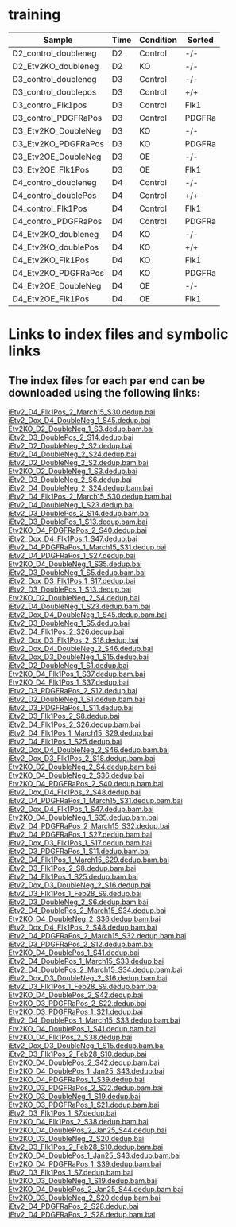 # training

|       Sample            | Time   |  Condition   |    Sorted|
| ----------------------- |--------|------------- |----------|
| D2_control_doubleneg    |  D2     | Control     |   -/-    |
| D2_Etv2KO_doubleneg     |  D2     | KO          |   -/-    |
| D3_control_doubleneg    |  D3     | Control     |   -/-    |
| D3_control_doublepos    |  D3     | Control     |   +/+    |
| D3_control_Flk1pos      |  D3     | Control     |   Flk1   |
| D3_control_PDGFRaPos    |  D3     | Control     |   PDGFRa |
| D3_Etv2KO_DoubleNeg     |  D3     | KO          |   -/-    |
| D3_Etv2KO_PDGFRaPos     |  D3     | KO          |   PDGFRa |
| D3_Etv2OE_DoubleNeg     |  D3     | OE          |   -/-     |
| D3_Etv2OE_Flk1Pos       |  D3     | OE          |   Flk1    |
| D4_control_doubleneg    |  D4     | Control     |   -/-     |
| D4_control_doublePos    |  D4     | Control     |   +/+     |
| D4_control_Flk1Pos      |  D4     | Control     |   Flk1    |
| D4_control_PDGFRaPos    |  D4     | Control     |   PDGFRa  |
| D4_Etv2KO_doubleneg     |  D4     | KO          |  -/-      |
| D4_Etv2KO_doublePos     |  D4     | KO          |  +/+      |
| D4_Etv2KO_Flk1Pos       |  D4     | KO          |  Flk1     |
| D4_Etv2KO_PDGFRaPos     |  D4     | KO          |  PDGFRa   |
| D4_Etv2OE_DoubleNeg     |  D4     | OE          |  -/-      |
| D4_Etv2OE_Flk1Pos       |  D4     | OE          |  Flk1     |

# Links to index files and symbolic links
 ## The index files for each par end can be downloaded using the following links:
[iEtv2_D4_Flk1Pos_2_March15_S30.dedup.bai](https://haile023.s3.msi.umn.edu/iEtv2_D4_Flk1Pos_2_March15_S30.dedup.bai)<br> 
[iEtv2_Dox_D4_DoubleNeg_1_S45.dedup.bai](https://haile023.s3.msi.umn.edu/iEtv2_Dox_D4_DoubleNeg_1_S45.dedup.bai)<br> 
[Etv2KO_D2_DoubleNeg_1_S3.dedup.bam.bai](https://haile023.s3.msi.umn.edu/Etv2KO_D2_DoubleNeg_1_S3.dedup.bam.bai)<br> 
[iEtv2_D3_DoublePos_2_S14.dedup.bai](https://haile023.s3.msi.umn.edu/iEtv2_D3_DoublePos_2_S14.dedup.bai)<br> 
[iEtv2_D2_DoubleNeg_2_S2.dedup.bai](https://haile023.s3.msi.umn.edu/iEtv2_D2_DoubleNeg_2_S2.dedup.bai)<br> 
[iEtv2_D4_DoubleNeg_2_S24.dedup.bai](https://haile023.s3.msi.umn.edu/iEtv2_D4_DoubleNeg_2_S24.dedup.bai)<br> 
[iEtv2_D2_DoubleNeg_2_S2.dedup.bam.bai](https://haile023.s3.msi.umn.edu/iEtv2_D2_DoubleNeg_2_S2.dedup.bam.bai)<br> 
[Etv2KO_D2_DoubleNeg_1_S3.dedup.bai](https://haile023.s3.msi.umn.edu/Etv2KO_D2_DoubleNeg_1_S3.dedup.bai)<br> 
[iEtv2_D3_DoubleNeg_2_S6.dedup.bai](https://haile023.s3.msi.umn.edu/iEtv2_D3_DoubleNeg_2_S6.dedup.bai)<br> 
[iEtv2_D4_DoubleNeg_2_S24.dedup.bam.bai](https://haile023.s3.msi.umn.edu/iEtv2_D4_DoubleNeg_2_S24.dedup.bam.bai)<br> 
[iEtv2_D4_Flk1Pos_2_March15_S30.dedup.bam.bai](https://haile023.s3.msi.umn.edu/iEtv2_D4_Flk1Pos_2_March15_S30.dedup.bam.bai)<br> 
[iEtv2_D4_DoubleNeg_1_S23.dedup.bai](https://haile023.s3.msi.umn.edu/iEtv2_D4_DoubleNeg_1_S23.dedup.bai)<br> 
[iEtv2_D3_DoublePos_2_S14.dedup.bam.bai](https://haile023.s3.msi.umn.edu/iEtv2_D3_DoublePos_2_S14.dedup.bam.bai)<br> 
[iEtv2_D3_DoublePos_1_S13.dedup.bam.bai](https://haile023.s3.msi.umn.edu/iEtv2_D3_DoublePos_1_S13.dedup.bam.bai)<br> 
[Etv2KO_D4_PDGFRaPos_2_S40.dedup.bai](https://haile023.s3.msi.umn.edu/Etv2KO_D4_PDGFRaPos_2_S40.dedup.bai)<br> 
[iEtv2_Dox_D4_Flk1Pos_1_S47.dedup.bai](https://haile023.s3.msi.umn.edu/iEtv2_Dox_D4_Flk1Pos_1_S47.dedup.bai)<br> 
[iEtv2_D4_PDGFRaPos_1_March15_S31.dedup.bai](https://haile023.s3.msi.umn.edu/iEtv2_D4_PDGFRaPos_1_March15_S31.dedup.bai)<br> 
[iEtv2_D4_PDGFRaPos_1_S27.dedup.bai](https://haile023.s3.msi.umn.edu/iEtv2_D4_PDGFRaPos_1_S27.dedup.bai)<br> 
[Etv2KO_D4_DoubleNeg_1_S35.dedup.bai](https://haile023.s3.msi.umn.edu/Etv2KO_D4_DoubleNeg_1_S35.dedup.bai)<br> 
[iEtv2_D3_DoubleNeg_1_S5.dedup.bam.bai](https://haile023.s3.msi.umn.edu/iEtv2_D3_DoubleNeg_1_S5.dedup.bam.bai)<br> 
[iEtv2_Dox_D3_Flk1Pos_1_S17.dedup.bai](https://haile023.s3.msi.umn.edu/iEtv2_Dox_D3_Flk1Pos_1_S17.dedup.bai)<br> 
[iEtv2_D3_DoublePos_1_S13.dedup.bai](https://haile023.s3.msi.umn.edu/iEtv2_D3_DoublePos_1_S13.dedup.bai)<br> 
[Etv2KO_D2_DoubleNeg_2_S4.dedup.bai](https://haile023.s3.msi.umn.edu/Etv2KO_D2_DoubleNeg_2_S4.dedup.bai)<br> 
[iEtv2_D4_DoubleNeg_1_S23.dedup.bam.bai](https://haile023.s3.msi.umn.edu/iEtv2_D4_DoubleNeg_1_S23.dedup.bam.bai)<br> 
[iEtv2_Dox_D4_DoubleNeg_1_S45.dedup.bam.bai](https://haile023.s3.msi.umn.edu/iEtv2_Dox_D4_DoubleNeg_1_S45.dedup.bam.bai)<br> 
[iEtv2_D3_DoubleNeg_1_S5.dedup.bai](https://haile023.s3.msi.umn.edu/iEtv2_D3_DoubleNeg_1_S5.dedup.bai)<br> 
[iEtv2_D4_Flk1Pos_2_S26.dedup.bai](https://haile023.s3.msi.umn.edu/iEtv2_D4_Flk1Pos_2_S26.dedup.bai)<br> 
[iEtv2_Dox_D3_Flk1Pos_2_S18.dedup.bai](https://haile023.s3.msi.umn.edu/iEtv2_Dox_D3_Flk1Pos_2_S18.dedup.bai)<br> 
[iEtv2_Dox_D4_DoubleNeg_2_S46.dedup.bai](https://haile023.s3.msi.umn.edu/iEtv2_Dox_D4_DoubleNeg_2_S46.dedup.bai)<br> 
[iEtv2_Dox_D3_DoubleNeg_1_S15.dedup.bai](https://haile023.s3.msi.umn.edu/iEtv2_Dox_D3_DoubleNeg_1_S15.dedup.bai)<br> 
[iEtv2_D2_DoubleNeg_1_S1.dedup.bai](https://haile023.s3.msi.umn.edu/iEtv2_D2_DoubleNeg_1_S1.dedup.bai)<br> 
[Etv2KO_D4_Flk1Pos_1_S37.dedup.bam.bai](https://haile023.s3.msi.umn.edu/Etv2KO_D4_Flk1Pos_1_S37.dedup.bam.bai)<br> 
[Etv2KO_D4_Flk1Pos_1_S37.dedup.bai](https://haile023.s3.msi.umn.edu/Etv2KO_D4_Flk1Pos_1_S37.dedup.bai)<br> 
[iEtv2_D3_PDGFRaPos_2_S12.dedup.bai](https://haile023.s3.msi.umn.edu/iEtv2_D3_PDGFRaPos_2_S12.dedup.bai)<br> 
[iEtv2_D2_DoubleNeg_1_S1.dedup.bam.bai](https://haile023.s3.msi.umn.edu/iEtv2_D2_DoubleNeg_1_S1.dedup.bam.bai)<br> 
[iEtv2_D3_PDGFRaPos_1_S11.dedup.bai](https://haile023.s3.msi.umn.edu/iEtv2_D3_PDGFRaPos_1_S11.dedup.bai)<br> 
[iEtv2_D3_Flk1Pos_2_S8.dedup.bai](https://haile023.s3.msi.umn.edu/iEtv2_D3_Flk1Pos_2_S8.dedup.bai)<br> 
[iEtv2_D4_Flk1Pos_2_S26.dedup.bam.bai](https://haile023.s3.msi.umn.edu/iEtv2_D4_Flk1Pos_2_S26.dedup.bam.bai)<br> 
[iEtv2_D4_Flk1Pos_1_March15_S29.dedup.bai](https://haile023.s3.msi.umn.edu/iEtv2_D4_Flk1Pos_1_March15_S29.dedup.bai)<br> 
[iEtv2_D4_Flk1Pos_1_S25.dedup.bai](https://haile023.s3.msi.umn.edu/iEtv2_D4_Flk1Pos_1_S25.dedup.bai)<br> 
[iEtv2_Dox_D4_DoubleNeg_2_S46.dedup.bam.bai](https://haile023.s3.msi.umn.edu/iEtv2_Dox_D4_DoubleNeg_2_S46.dedup.bam.bai)<br> 
[iEtv2_Dox_D3_Flk1Pos_2_S18.dedup.bam.bai](https://haile023.s3.msi.umn.edu/iEtv2_Dox_D3_Flk1Pos_2_S18.dedup.bam.bai)<br> 
[Etv2KO_D2_DoubleNeg_2_S4.dedup.bam.bai](https://haile023.s3.msi.umn.edu/Etv2KO_D2_DoubleNeg_2_S4.dedup.bam.bai)<br> 
[Etv2KO_D4_DoubleNeg_2_S36.dedup.bai](https://haile023.s3.msi.umn.edu/Etv2KO_D4_DoubleNeg_2_S36.dedup.bai)<br> 
[Etv2KO_D4_PDGFRaPos_2_S40.dedup.bam.bai](https://haile023.s3.msi.umn.edu/Etv2KO_D4_PDGFRaPos_2_S40.dedup.bam.bai)<br> 
[iEtv2_Dox_D4_Flk1Pos_2_S48.dedup.bai](https://haile023.s3.msi.umn.edu/iEtv2_Dox_D4_Flk1Pos_2_S48.dedup.bai)<br> 
[iEtv2_D4_PDGFRaPos_1_March15_S31.dedup.bam.bai](https://haile023.s3.msi.umn.edu/iEtv2_D4_PDGFRaPos_1_March15_S31.dedup.bam.bai)<br> 
[iEtv2_Dox_D4_Flk1Pos_1_S47.dedup.bam.bai](https://haile023.s3.msi.umn.edu/iEtv2_Dox_D4_Flk1Pos_1_S47.dedup.bam.bai)<br> 
[Etv2KO_D4_DoubleNeg_1_S35.dedup.bam.bai](https://haile023.s3.msi.umn.edu/Etv2KO_D4_DoubleNeg_1_S35.dedup.bam.bai)<br> 
[iEtv2_D4_PDGFRaPos_2_March15_S32.dedup.bai](https://haile023.s3.msi.umn.edu/iEtv2_D4_PDGFRaPos_2_March15_S32.dedup.bai)<br> 
[iEtv2_D4_PDGFRaPos_1_S27.dedup.bam.bai](https://haile023.s3.msi.umn.edu/iEtv2_D4_PDGFRaPos_1_S27.dedup.bam.bai)<br> 
[iEtv2_Dox_D3_Flk1Pos_1_S17.dedup.bam.bai](https://haile023.s3.msi.umn.edu/iEtv2_Dox_D3_Flk1Pos_1_S17.dedup.bam.bai)<br> 
[iEtv2_D3_PDGFRaPos_1_S11.dedup.bam.bai](https://haile023.s3.msi.umn.edu/iEtv2_D3_PDGFRaPos_1_S11.dedup.bam.bai)<br> 
[iEtv2_D4_Flk1Pos_1_March15_S29.dedup.bam.bai](https://haile023.s3.msi.umn.edu/iEtv2_D4_Flk1Pos_1_March15_S29.dedup.bam.bai)<br> 
[iEtv2_D3_Flk1Pos_2_S8.dedup.bam.bai](https://haile023.s3.msi.umn.edu/iEtv2_D3_Flk1Pos_2_S8.dedup.bam.bai)<br> 
[iEtv2_D4_Flk1Pos_1_S25.dedup.bam.bai](https://haile023.s3.msi.umn.edu/iEtv2_D4_Flk1Pos_1_S25.dedup.bam.bai)<br> 
[iEtv2_Dox_D3_DoubleNeg_2_S16.dedup.bai](https://haile023.s3.msi.umn.edu/iEtv2_Dox_D3_DoubleNeg_2_S16.dedup.bai)<br> 
[iEtv2_D3_Flk1Pos_1_Feb28_S9.dedup.bai](https://haile023.s3.msi.umn.edu/iEtv2_D3_Flk1Pos_1_Feb28_S9.dedup.bai)<br> 
[iEtv2_D3_DoubleNeg_2_S6.dedup.bam.bai](https://haile023.s3.msi.umn.edu/iEtv2_D3_DoubleNeg_2_S6.dedup.bam.bai)<br> 
[iEtv2_D4_DoublePos_2_March15_S34.dedup.bai](https://haile023.s3.msi.umn.edu/iEtv2_D4_DoublePos_2_March15_S34.dedup.bai)<br> 
[Etv2KO_D4_DoubleNeg_2_S36.dedup.bam.bai](https://haile023.s3.msi.umn.edu/Etv2KO_D4_DoubleNeg_2_S36.dedup.bam.bai)<br> 
[iEtv2_Dox_D4_Flk1Pos_2_S48.dedup.bam.bai](https://haile023.s3.msi.umn.edu/iEtv2_Dox_D4_Flk1Pos_2_S48.dedup.bam.bai)<br> 
[iEtv2_D4_PDGFRaPos_2_March15_S32.dedup.bam.bai](https://haile023.s3.msi.umn.edu/iEtv2_D4_PDGFRaPos_2_March15_S32.dedup.bam.bai)<br> 
[iEtv2_D3_PDGFRaPos_2_S12.dedup.bam.bai](https://haile023.s3.msi.umn.edu/iEtv2_D3_PDGFRaPos_2_S12.dedup.bam.bai)<br> 
[Etv2KO_D4_DoublePos_1_S41.dedup.bai](https://haile023.s3.msi.umn.edu/Etv2KO_D4_DoublePos_1_S41.dedup.bai)<br> 
[iEtv2_D4_DoublePos_1_March15_S33.dedup.bai](https://haile023.s3.msi.umn.edu/iEtv2_D4_DoublePos_1_March15_S33.dedup.bai)<br> 
[iEtv2_D4_DoublePos_2_March15_S34.dedup.bam.bai](https://haile023.s3.msi.umn.edu/iEtv2_D4_DoublePos_2_March15_S34.dedup.bam.bai)<br> 
[iEtv2_Dox_D3_DoubleNeg_2_S16.dedup.bam.bai](https://haile023.s3.msi.umn.edu/iEtv2_Dox_D3_DoubleNeg_2_S16.dedup.bam.bai)<br> 
[iEtv2_D3_Flk1Pos_1_Feb28_S9.dedup.bam.bai](https://haile023.s3.msi.umn.edu/iEtv2_D3_Flk1Pos_1_Feb28_S9.dedup.bam.bai)<br> 
[Etv2KO_D4_DoublePos_2_S42.dedup.bai](https://haile023.s3.msi.umn.edu/Etv2KO_D4_DoublePos_2_S42.dedup.bai)<br> 
[Etv2KO_D3_PDGFRaPos_2_S22.dedup.bai](https://haile023.s3.msi.umn.edu/Etv2KO_D3_PDGFRaPos_2_S22.dedup.bai)<br> 
[Etv2KO_D3_PDGFRaPos_1_S21.dedup.bai](https://haile023.s3.msi.umn.edu/Etv2KO_D3_PDGFRaPos_1_S21.dedup.bai)<br> 
[iEtv2_D4_DoublePos_1_March15_S33.dedup.bam.bai](https://haile023.s3.msi.umn.edu/iEtv2_D4_DoublePos_1_March15_S33.dedup.bam.bai)<br> 
[Etv2KO_D4_DoublePos_1_S41.dedup.bam.bai](https://haile023.s3.msi.umn.edu/Etv2KO_D4_DoublePos_1_S41.dedup.bam.bai)<br> 
[Etv2KO_D4_Flk1Pos_2_S38.dedup.bai](https://haile023.s3.msi.umn.edu/Etv2KO_D4_Flk1Pos_2_S38.dedup.bai)<br> 
[iEtv2_Dox_D3_DoubleNeg_1_S15.dedup.bam.bai](https://haile023.s3.msi.umn.edu/iEtv2_Dox_D3_DoubleNeg_1_S15.dedup.bam.bai)<br> 
[iEtv2_D3_Flk1Pos_2_Feb28_S10.dedup.bai](https://haile023.s3.msi.umn.edu/iEtv2_D3_Flk1Pos_2_Feb28_S10.dedup.bai)<br> 
[Etv2KO_D4_DoublePos_2_S42.dedup.bam.bai](https://haile023.s3.msi.umn.edu/Etv2KO_D4_DoublePos_2_S42.dedup.bam.bai)<br> 
[Etv2KO_D4_DoublePos_1_Jan25_S43.dedup.bai](https://haile023.s3.msi.umn.edu/Etv2KO_D4_DoublePos_1_Jan25_S43.dedup.bai)<br> 
[Etv2KO_D4_PDGFRaPos_1_S39.dedup.bai](https://haile023.s3.msi.umn.edu/Etv2KO_D4_PDGFRaPos_1_S39.dedup.bai)<br> 
[Etv2KO_D3_PDGFRaPos_2_S22.dedup.bam.bai](https://haile023.s3.msi.umn.edu/Etv2KO_D3_PDGFRaPos_2_S22.dedup.bam.bai)<br> 
[Etv2KO_D3_DoubleNeg_1_S19.dedup.bai](https://haile023.s3.msi.umn.edu/Etv2KO_D3_DoubleNeg_1_S19.dedup.bai)<br> 
[Etv2KO_D3_PDGFRaPos_1_S21.dedup.bam.bai](https://haile023.s3.msi.umn.edu/Etv2KO_D3_PDGFRaPos_1_S21.dedup.bam.bai)<br> 
[iEtv2_D3_Flk1Pos_1_S7.dedup.bai](https://haile023.s3.msi.umn.edu/iEtv2_D3_Flk1Pos_1_S7.dedup.bai)<br> 
[Etv2KO_D4_Flk1Pos_2_S38.dedup.bam.bai](https://haile023.s3.msi.umn.edu/Etv2KO_D4_Flk1Pos_2_S38.dedup.bam.bai)<br> 
[Etv2KO_D4_DoublePos_2_Jan25_S44.dedup.bai](https://haile023.s3.msi.umn.edu/Etv2KO_D4_DoublePos_2_Jan25_S44.dedup.bai)<br> 
[Etv2KO_D3_DoubleNeg_2_S20.dedup.bai](https://haile023.s3.msi.umn.edu/Etv2KO_D3_DoubleNeg_2_S20.dedup.bai)<br> 
[iEtv2_D3_Flk1Pos_2_Feb28_S10.dedup.bam.bai](https://haile023.s3.msi.umn.edu/iEtv2_D3_Flk1Pos_2_Feb28_S10.dedup.bam.bai)<br> 
[Etv2KO_D4_DoublePos_1_Jan25_S43.dedup.bam.bai](https://haile023.s3.msi.umn.edu/Etv2KO_D4_DoublePos_1_Jan25_S43.dedup.bam.bai)<br> 
[Etv2KO_D4_PDGFRaPos_1_S39.dedup.bam.bai](https://haile023.s3.msi.umn.edu/Etv2KO_D4_PDGFRaPos_1_S39.dedup.bam.bai)<br> 
[iEtv2_D3_Flk1Pos_1_S7.dedup.bam.bai](https://haile023.s3.msi.umn.edu/iEtv2_D3_Flk1Pos_1_S7.dedup.bam.bai)<br> 
[Etv2KO_D3_DoubleNeg_1_S19.dedup.bam.bai](https://haile023.s3.msi.umn.edu/Etv2KO_D3_DoubleNeg_1_S19.dedup.bam.bai)<br> 
[Etv2KO_D4_DoublePos_2_Jan25_S44.dedup.bam.bai](https://haile023.s3.msi.umn.edu/Etv2KO_D4_DoublePos_2_Jan25_S44.dedup.bam.bai)<br> 
[Etv2KO_D3_DoubleNeg_2_S20.dedup.bam.bai](https://haile023.s3.msi.umn.edu/Etv2KO_D3_DoubleNeg_2_S20.dedup.bam.bai)<br> 
[iEtv2_D4_PDGFRaPos_2_S28.dedup.bai](https://haile023.s3.msi.umn.edu/iEtv2_D4_PDGFRaPos_2_S28.dedup.bai)<br> 
[iEtv2_D4_PDGFRaPos_2_S28.dedup.bam.bai](https://haile023.s3.msi.umn.edu/iEtv2_D4_PDGFRaPos_2_S28.dedup.bam.bai)<br>


